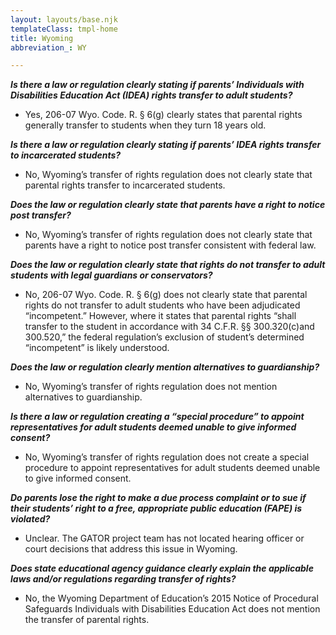 ```yaml
---
layout: layouts/base.njk
templateClass: tmpl-home
title: Wyoming
abbreviation_: WY

---
```

**_Is there a law or regulation clearly stating if parents’ Individuals with Disabilities Education Act (IDEA) rights transfer to adult students?_**	

* Yes, 206-07 Wyo. Code. R. § 6(g) clearly states that parental rights generally transfer to students when they turn 18 years old.

**_Is there a law or regulation clearly stating if parents’ IDEA rights transfer to incarcerated students?_**	

* No, Wyoming’s transfer of rights regulation does not clearly state that parental rights transfer to incarcerated students.

**_Does the law or regulation clearly state that parents have a right to notice post transfer?_**	

* No, Wyoming’s transfer of rights regulation does not clearly state that parents have a right to notice post transfer consistent with federal law.

**_Does the law or regulation clearly state that rights do not transfer to adult students with legal guardians or conservators?_**	

* No, 206-07 Wyo. Code. R. § 6(g) does not clearly state that parental rights do not transfer to adult students who have been adjudicated “incompetent.” However, where it states that parental rights “shall transfer to the student in accordance with 34 C.F.R. §§ 300.320(c)and 300.520,” the federal regulation’s exclusion of student’s determined “incompetent” is likely understood.

**_Does the law or regulation clearly mention alternatives to guardianship?_**	

* No, Wyoming’s transfer of rights regulation does not mention alternatives to guardianship.

**_Is there a law or regulation creating a “special procedure” to appoint representatives for adult students deemed unable to give informed consent?_** 	

* No, Wyoming’s transfer of rights regulation does not create a special procedure to appoint representatives for adult students deemed unable to give informed consent.

**_Do parents lose the right to make a due process complaint or to sue if their students’ right to a free, appropriate public education (FAPE) is violated?_**	

* Unclear. The GATOR project team has not located hearing officer or court decisions that address this issue in Wyoming.

**_Does state educational agency guidance clearly explain the applicable laws and/or regulations regarding transfer of rights?_**	

* No, the Wyoming Department of Education’s 2015 Notice of Procedural Safeguards Individuals with Disabilities Education Act does not mention the transfer of parental rights.
